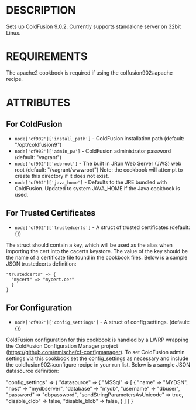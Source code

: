 DESCRIPTION
===========

Sets up ColdFusion 9.0.2. Currently supports standalone server on 32bit Linux.

REQUIREMENTS
============

The apache2 cookbook is required if using the colfusion902::apache recipe.

ATTRIBUTES
==========

For ColdFusion
--------------

* `node['cf902']['install_path']` - ColdFusion installation path (default: "/opt/coldfusion9")
* `node['cf902']['admin_pw']` - ColdFusion administrator password (default: "vagrant")
* `node['cf902']['webroot']` - The built in JRun Web Server (JWS) web root (default: "/vagrant/wwwroot") 
  Note: the cookbook will attempt to create this directory if it does not exist.
* `node['cf902']['java_home']` - Defaults to the JRE bundled with ColdFusion. Updated to system JAVA_HOME if the Java cookbook is used.


For Trusted Certificates
------------------------

* `node['cf902']['trustedcerts']` - A struct of trusted certificates (default: {})

The struct should contain a key, which will be used as the alias when importing the cert
into the cacerts keystore. The value of the key should be the name of a certificate file
found in the cookbook files. Below is a sample JSON trustedcerts definition:

    "trustedcerts" => {
      "mycert" => "mycert.cer"
      }
    }


For Configuration
------------------------

* `node['cf902']['config_settings']` - A struct of config settings. (default: {})

ColdFusion configuration for this cookbook is handled by a LWRP wrapping the 
ColdFusion Configuration Manager project (https://github.com/nmische/cf-configmanager). 
To set ColdFusion admin settings via this cookbook set the config_settings as necessary
and include the coldfusion902::configure recipe in your run list. Below is a sample
JSON datasource definition:

  "config_settings" => {
    "datasource" => {
      "MSSql" => [
        {
          "name" => "MYDSN",
          "host" => "mydbserver",
          "database" => "mydb",
          "username" => "dbuser",
          "password" => "dbpassword",
          "sendStringParametersAsUnicode" => true,
          "disable_clob" => false,
          "disable_blob" => false,
        }
      ]
    }
  }
  